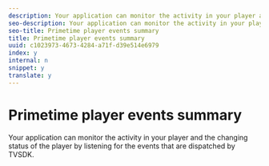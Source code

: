 ```yaml
---
description: Your application can monitor the activity in your player and the changing status of the player by listening for the events that are dispatched by TVSDK.
seo-description: Your application can monitor the activity in your player and the changing status of the player by listening for the events that are dispatched by TVSDK.
seo-title: Primetime player events summary
title: Primetime player events summary
uuid: c1023973-4673-4284-a71f-d39e514e6979
index: y
internal: n
snippet: y
translate: y
---
```


# Primetime player events summary

Your application can monitor the activity in your player and the changing status of the player by listening for the events that are dispatched by TVSDK.

